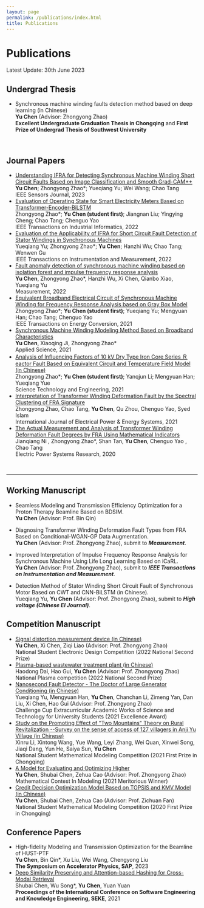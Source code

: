 ```yaml
---
layout: page
permalink: /publications/index.html
title: Publications
---
```


# Publications

Latest Update: 30th June 2023&nbsp;  

## Undergrad Thesis

- Synchronous machine winding faults detection method based on deep learning (in Chinese)<br>**Yu Chen** (Advisor: Zhongyong Zhao)<br>**Excellent Undergraduate Graduation Thesis in Chongqing** and **First Prize of Undergrad Thesis of Southwest University**<br>

  <br>

## Journal Papers

- [Understanding IFRA for Detecting Synchronous Machine Winding Short Circuit Faults Based on Image Classification and Smooth Grad-CAM++](https://hustyuchen.github.io/mypaper/Journal/Understanding_IFRA_2023.pdf)<br>**Yu Chen**; Zhongyong Zhao*; Yueqiang Yu; Wei Wang; Chao Tang <br>IEEE Sensors Journal, 2023<br>
- [Evaluation of Operating State for Smart Electricity Meters Based on Transformer-Encoder-BiLSTM](https://hustyuchen.github.io/mypaper/Journal/Meter_2022.pdf)<br>Zhongyong Zhao*; **Yu Chen (student first)**; Jiangnan Liu; Yingying Cheng; Chao Tang; Chenguo Yao<br>IEEE Transactions on Industrial Informatics, 2022<br>
- [Evaluation of the Applicability of IFRA for Short Circuit Fault Detection of Stator Windings in Synchronous Machines](https://hustyuchen.github.io/mypaper/Journal/IFRA_2022.pdf)<br>Yueqiang Yu; Zhongyong Zhao*; **Yu Chen**; Hanzhi Wu; Chao Tang; Wenwen Gu<br>IEEE Transactions on Instrumentation and Measurement, 2022<br>
- [Fault anomaly detection of synchronous machine winding based on isolation forest and impulse frequency response analysis](https://hustyuchen.github.io/mypaper/Journal/Anomaly_detection_2022.pdf)<br>**Yu Chen**, Zhongyong Zhao*, Hanzhi Wu, Xi Chen, Qianbo Xiao, Yueqiang Yu<br>Measurement, 2022<br>
- [Equivalent Broadband Electrical Circuit of Synchronous Machine Winding for Frequency Response Analysis based on Gray Box Model](https://hustyuchen.github.io/mypaper/Journal/modeling_2_2021)<br>Zhongyong Zhao*; **Yu Chen (student first)**; Yueqiang Yu; Mengyuan Han; Chao Tang; Chenguo Yao<br>IEEE Transactions on Energy Conversion, 2021<br>
- [Synchronous Machine Winding Modeling Method Based on Broadband Characteristics](https://hustyuchen.github.io/mypaper/Journal/Modeling_1_2021.pdf)<br>**Yu Chen**, Xiaoqing Ji, Zhongyong Zhao*<br>Applied Science, 2021<br>
- [Analysis of Influencing Factors of 10 kV Dry Type Iron Core Series Ｒeactor Fault Based on Equivalent Circuit and Temperature Field Model (in Chinese)](https://hustyuchen.github.io/mypaper/Journal/Reactor_2021.pdf) <br>Zhongyong Zhao*; **Yu Chen (student first)**; Yanqjun Li; Mengyuan Han; Yueqiang Yue<br> Science Technology and Engineering, 2021<br>
- [Interpretation of Transformer Winding Deformation Fault by the Spectral Clustering of FRA Signature](https://hustyuchen.github.io/mypaper/Journal/FRA_Transformer_1_2021.pdf)<br>Zhongyong Zhao, Chao Tang, **Yu Chen**, Qu Zhou, Chenguo Yao, Syed Islam<br>International Journal of Electrical Power & Energy Systems, 2021<br>
- [The Actual Measurement and Analysis of Transformer Winding Deformation Fault Degrees by FRA Using Mathematical Indicators](https://hustyuchen.github.io/mypaper/Journal/FRA_Transformer_1_2020.pdf)<br>Jianqiang Ni , Zhongyong Zhao*, Shan Tan, **Yu Chen**, Chenguo Yao , Chao Tang<br>Electric Power Systems Research, 2020<br>

<br>

---

## Working Manuscript

- Seamless Modeling and Transmission Efficiency Optimization for a Proton Therapy Beamline Based on BDSIM.<br>**Yu Chen** (Advisor: Prof. Bin Qin)<br>

- Diagnosing Transformer Winding Deformation Fault Types from FRA Based on Conditional-WGAN-GP Data Augmentation.<br>**Yu Chen** (Advisor: Prof. Zhongyong Zhao), submit to ***Measurement***.<br>

- Improved Interpretation of Impulse Frequency Response Analysis for Synchronous Machine Using Life Long Learning Based on iCaRL.<br>**Yu Chen** (Advisor: Prof. Zhongyong Zhao), submit to ***IEEE Transactions on Instrumentation and Measurement***.<br>

- Detection Method of Stator Winding Short Circuit Fault of Synchronous Motor Based on CWT and CNN-BiLSTM (in Chinese).<br>Yueqiang Yu, **Yu Chen** (Advisor: Prof. Zhongyong Zhao), submit to ***High voltage (Chinese EI Journal)***.<br>

## Competition Manuscript

- [Signal distortion measurement device (in Chinese)](https://hustyuchen.github.io/mypaper/Competition/Electric_Competition_2022.pdf)<br>**Yu Chen**, Xi Chen, Ziqi Liao (Advisor: Prof. Zhongyong Zhao)<br>National Student Electronic Design Competition (2022 National Second Prize)<br>
- [Plasma-based wastewater treatment plant (in Chinese)](https://hustyuchen.github.io/mypaper/Competition/Electric_Competition_2022.pdf)<br>Haodong Dai, Hao Gui, **Yu Chen** (Advisor: Prof. Zhongyong Zhao)<br>National Plasma competition (2022 National Second Prize)<br>
- [Nanosecond Fault Detector - The Doctor of Large Generator Conditioning (in Chinese)](https://hustyuchen.github.io/mypaper/Competition/Internet_Plus_2021.pdf)<br>Yueqiang Yu, Mengyuan Han, **Yu Chen**, Chanchan Li, Zimeng Yan, Dan Liu, Xi Chen, Hao Gui (Advisor: Prof. Zhongyong Zhao)<br>Challenge Cup Extracurricular Academic Works of Science and Technology for University Students (2021 Excellence Award)<br>
- [Study on the Promoting Effect of "Two Mountains" Theory on Rural Revitalization --Survey on the sense of access of 127 villagers in Anji Yu Village (in Chinese)](https://hustyuchen.github.io/mypaper/Competition/Challenge_Cup_2021.pdf)<br>Xinru Li, Xintong Wang, Yue Wang, Leyi Zhang, Wei Quan, Xinwei Song, Jiaqi Dang, Yun He, Saiya Sun, **Yu Chen** <br>National Student Mathematical Modeling Competition (2021 First Prize in Chongqing)<br>
- [A Model for Evaluating and Optimizing Higher](https://hustyuchen.github.io/mypaper/Competition/Mathematical_Modeling_2021.pdf)<br>**Yu Chen**, Shubai Chen, Zehua Cao (Advisor: Prof. Zhongyong Zhao)<br>Mathematical Contest In Modeling (2021 Meritorious Winner)<br>
- [Credit Decision Optimization Model Based on TOPSIS and KMV Model (in Chinese)](https://hustyuchen.github.io/mypaper/Competition/Mathematical_Modeling_2020.pdf)<br>**Yu Chen**, Shubai Chen, Zehua Cao (Advisor: Prof. Zichuan Fan)<br>National Student Mathematical Modeling Competition (2020 First Prize in Chongqing)<br>

## Conference Papers

- High-fidelity Modeling and Transmission Optimization for the Beamline of HUST-PTF<br>**Yu Chen**, Bin Qin*, Xu Liu, Wei Wang, Chengyong Liu <br>**The Symposium on Accelerator Physics, SAP**, 2023<br>
- [Deep Similarity Preserving and Attention-based Hashing for Cross-Modal Retrieval](https://hustyuchen.github.io/mypaper/Conference/conference_1.pdf)<br>Shubai Chen, Wu Song*, **Yu Chen**, Yuan Yuan <br>**Proceedings of the International Conference on Software Engineering and Knowledge Engineering, SEKE**, 2021<br>


